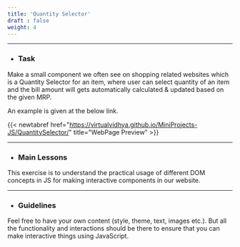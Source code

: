 ```yaml
---
title: 'Quantity Selector'
draft : false
weight: 4
---
```


---

- ### Task

Make a small component we often see on shopping related websites which is a Quantity Selector for an item, where user can select quantity of an item 
and the bill amount will gets automatically calculated & updated based on the given MRP. 

An example is given at the below link.

{{< newtabref  href="https://virtualvidhya.github.io/MiniProjects-JS/QuantitySelector/" title="WebPage Preview" >}}

---

- ### Main Lessons

This exercise is to understand the practical usage of different DOM concepts in JS for making interactive components in our website.

---

- ### Guidelines

Feel free to have your own content (style, theme, text, images etc.). But all the functionality and interactions should be there to ensure that you can make interactive things using JavaScript.